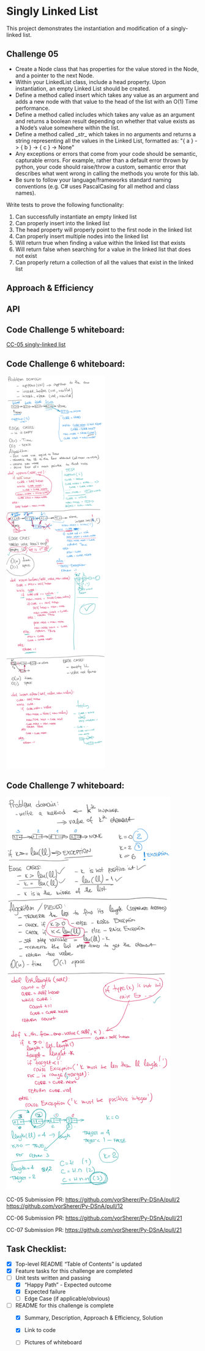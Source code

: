 # Singly Linked List
This project demonstrates the instantiation and modification of a singly-linked list.

## Challenge 05
* Create a Node class that has properties for the value stored in the Node, and a pointer to the next Node.
* Within your LinkedList class, include a head property. Upon instantiation, an empty Linked List should be created.
* Define a method called insert which takes any value as an argument and adds a new node with that value to the head of the list with an O(1) Time performance.
* Define a method called includes which takes any value as an argument and returns a boolean result depending on whether that value exists as a Node’s value somewhere within the list.
* Define a method called \__str__ which takes in no arguments and returns a string representing all the values in the Linked List, formatted as:
"{ a } -> { b } -> { c } -> None"
* Any exceptions or errors that come from your code should be semantic, capturable errors. For example, rather than a default error thrown by python, your code should raise/throw a custom, semantic error that describes what went wrong in calling the methods you wrote for this lab.
* Be sure to follow your language/frameworks standard naming conventions (e.g. C# uses PascalCasing for all method and class names).

Write tests to prove the following functionality: <br>
1. Can successfully instantiate an empty linked list
1. Can properly insert into the linked list
1. The head property will properly point to the first node in the linked list
1. Can properly insert multiple nodes into the linked list
1. Will return true when finding a value within the linked list that exists
1. Will return false when searching for a value in the linked list that does not exist
1. Can properly return a collection of all the values that exist in the linked list

## Approach & Efficiency
<!-- What approach did you take? Why? What is the Big O space/time for this approach? -->

## API
<!-- Description of each method publicly available to your Linked List -->

## Code Challenge 5 whiteboard:
[CC-05 singly-linked list]()

## Code Challenge 6 whiteboard:
![CC-06 linked list insertions](assets/ll-insertions.png)

## Code Challenge 7 whiteboard:
![CC-07 linked list kth-from-the-end](assets/ll-kth-from-end.png)


CC-05 Submission PR: https://github.com/vorSherer/Py-DSnA/pull/2
https://github.com/vorSherer/Py-DSnA/pull/12

CC-06 Submission PR: https://github.com/vorSherer/Py-DSnA/pull/21

CC-07 Submission PR: https://github.com/vorSherer/Py-DSnA/pull/21


## Task Checklist: <br>
- [X] Top-level README “Table of Contents” is updated <br>
- [X] Feature tasks for this challenge are completed <br>
- [ ] Unit tests written and passing <br>
    - [X] “Happy Path” - Expected outcome <br>
    - [X] Expected failure <br>
    - [ ] Edge Case (if applicable/obvious) <br>
- [ ] README for this challenge is complete <br>
    - [X] Summary, Description, Approach & Efficiency, Solution <br>
    - [X] Link to code <br>
    - [ ] Pictures of whiteboard <br>

